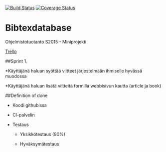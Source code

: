 [![Build Status](https://travis-ci.org/ohtuspringteam/bibtexdatabase.svg?branch=master)](https://travis-ci.org/ohtuspringteam/bibtexdatabase) [![Coverage Status](https://coveralls.io/repos/ohtuspringteam/bibtexdatabase/badge.svg?branch=master&service=github)](https://coveralls.io/github/ohtuspringteam/bibtexdatabase?branch=master)

# Bibtexdatabase

Ohjelmistotuotanto S2015 - Miniprojekti

[Trello](https://trello.com/b/gAoFBDDj/ohtuspringteam)



##Sprint 1.

*Käyttäjänä haluan syöttää viitteet järjestelmään ihmiselle hyvässä muodossa

*Käyttäjänä haluan lisätä viitteitä formilla webbisivun kautta (article ja book)



##Definition of done

* Koodi githubissa

* Cl-palvelin

* Testaus

	* Yksikkötestaus (90%)

	* Hyväksymätestaus
